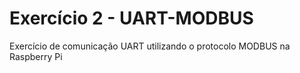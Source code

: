 # Exercício 2 - UART-MODBUS

Exercício de comunicação UART utilizando o protocolo MODBUS na Raspberry Pi